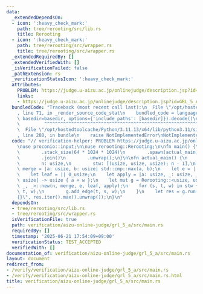 ```yaml
---
data:
  _extendedDependsOn:
  - icon: ':heavy_check_mark:'
    path: tree/rerooting/src/lib.rs
    title: Rerooting
  - icon: ':heavy_check_mark:'
    path: tree/rerooting/src/wrapper.rs
    title: tree/rerooting/src/wrapper.rs
  _extendedRequiredBy: []
  _extendedVerifiedWith: []
  _isVerificationFailed: false
  _pathExtension: rs
  _verificationStatusIcon: ':heavy_check_mark:'
  attributes:
    PROBLEM: https://judge.u-aizu.ac.jp/onlinejudge/description.jsp?id=GRL_5_A
    links:
    - https://judge.u-aizu.ac.jp/onlinejudge/description.jsp?id=GRL_5_A
  bundledCode: "Traceback (most recent call last):\n  File \"/opt/hostedtoolcache/Python/3.11.13/x64/lib/python3.11/site-packages/onlinejudge_verify/documentation/build.py\"\
    , line 71, in _render_source_code_stat\n    bundled_code = language.bundle(stat.path,\
    \ basedir=basedir, options={'include_paths': [basedir]}).decode()\n          \
    \         ^^^^^^^^^^^^^^^^^^^^^^^^^^^^^^^^^^^^^^^^^^^^^^^^^^^^^^^^^^^^^^^^^^^^^^^^^^^^^^^^^\n\
    \  File \"/opt/hostedtoolcache/Python/3.11.13/x64/lib/python3.11/site-packages/onlinejudge_verify/languages/rust.py\"\
    , line 288, in bundle\n    raise NotImplementedError\nNotImplementedError\n"
  code: "// verification-helper: PROBLEM https://judge.u-aizu.ac.jp/onlinejudge/description.jsp?id=GRL_5_A\n\
    \nuse proconio::input;\n\nuse rerooting::Rerooting;\n\nfn main() {\n    std::thread::Builder::new()\n\
    \        .stack_size(64 * 1024 * 1024)\n        .spawn(actual_main)\n        .unwrap()\n\
    \        .join()\n        .unwrap();\n}\n\nfn actual_main() {\n    input! {\n\
    \        n: usize,\n        stw: [(usize, usize, usize); n - 1],\n    }\n    let\
    \ merge = |a: usize, b: usize| std::cmp::max(a, b);\n    let e = || 0_usize;\n\
    \    let leaf = || 0_usize;\n    let apply = |a: usize, _: usize, _: usize, w:\
    \ usize| -> usize { a + w };\n    let mut g = Rerooting::<usize, usize, _, _,\
    \ _, _>::new(n, merge, e, leaf, apply);\n    for (s, t, w) in stw {\n        g.add_edge(s,\
    \ t, w);\n        g.add_edge(t, s, w);\n    }\n    let res = g.run();\n    println!(\"\
    {}\", res.iter().max().unwrap());\n}\n"
  dependsOn:
  - tree/rerooting/src/lib.rs
  - tree/rerooting/src/wrapper.rs
  isVerificationFile: true
  path: verification/aizu-online-judge/grl_5_a/src/main.rs
  requiredBy: []
  timestamp: '2025-06-21 17:54:09+09:00'
  verificationStatus: TEST_ACCEPTED
  verifiedWith: []
documentation_of: verification/aizu-online-judge/grl_5_a/src/main.rs
layout: document
redirect_from:
- /verify/verification/aizu-online-judge/grl_5_a/src/main.rs
- /verify/verification/aizu-online-judge/grl_5_a/src/main.rs.html
title: verification/aizu-online-judge/grl_5_a/src/main.rs
---
```

